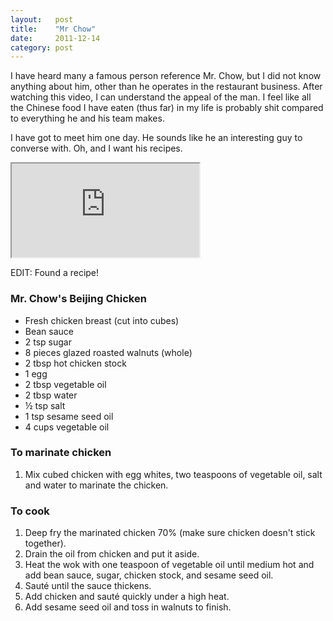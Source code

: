 ```yaml
---
layout:   post
title:    "Mr Chow"
date:     2011-12-14
category: post
---
```


I have heard many a famous person reference Mr. Chow, but I did not know anything about him, other than he operates in the restaurant business. After watching this video, I can understand the appeal of the man. I feel like all the Chinese food I have eaten (thus far) in my life is probably shit compared to everything he and his team makes.

I have got to meet him one day. He sounds like he an interesting guy to converse with. Oh, and I want his recipes.

<div class="video-container">
  <iframe src="https://www.nowness.com/iframe?id=2518956993001" allowfullscreen mozallowfullscreen webkitallowfullscreen></iframe>
</div>

EDIT: Found a recipe!

### Mr. Chow's Beijing Chicken

* Fresh chicken breast (cut into cubes)
* Bean sauce
* 2 tsp sugar
* 8 pieces glazed roasted walnuts (whole)
* 2 tbsp hot chicken stock
* 1 egg
* 2 tbsp vegetable oil
* 2 tbsp water
* ½ tsp salt
* 1 tsp sesame seed oil
* 4 cups vegetable oil

### To marinate chicken

1. Mix cubed chicken with egg whites, two teaspoons of vegetable oil, salt and water to marinate the chicken.

### To cook

1. Deep fry the marinated chicken 70% (make sure chicken doesn't stick together).
2. Drain the oil from chicken and put it aside.
3. Heat the wok with one teaspoon of vegetable oil until medium hot and add bean sauce, sugar, chicken stock, and sesame seed oil.
4. Sauté until the sauce thickens.
5. Add chicken and sauté quickly under a high heat.
6. Add sesame seed oil and toss in walnuts to finish.